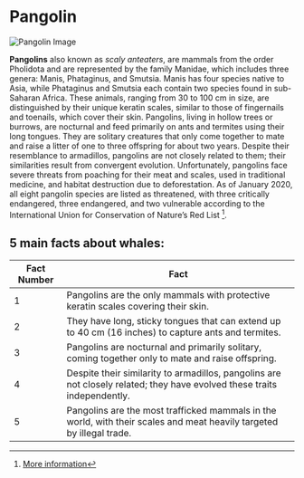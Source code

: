 # Pangolin

![Pangolin Image](https://upload.wikimedia.org/wikipedia/commons/7/78/Philippine_Pangolin_Curled-up_by_Gregg_Yan.jpg)

**Pangolins** also known as _scaly anteaters_, are mammals from the order Pholidota and are represented by the family Manidae, which includes three genera: Manis, Phataginus, and Smutsia. Manis has four species native to Asia, while Phataginus and Smutsia each contain two species found in sub-Saharan Africa. These animals, ranging from 30 to 100 cm in size, are distinguished by their unique keratin scales, similar to those of fingernails and toenails, which cover their skin. Pangolins, living in hollow trees or burrows, are nocturnal and feed primarily on ants and termites using their long tongues. They are solitary creatures that only come together to mate and raise a litter of one to three offspring for about two years. Despite their resemblance to armadillos, pangolins are not closely related to them; their similarities result from convergent evolution. Unfortunately, pangolins face severe threats from poaching for their meat and scales, used in traditional medicine, and habitat destruction due to deforestation. As of January 2020, all eight pangolin species are listed as threatened, with three critically endangered, three endangered, and two vulnerable according to the International Union for Conservation of Nature’s Red List [^1].

## 5 main facts about whales:

| Fact Number | Fact                                                                                                                     |
|-------------|--------------------------------------------------------------------------------------------------------------------------|
| 1           | Pangolins are the only mammals with protective keratin scales covering their skin.                                       |
| 2           | They have long, sticky tongues that can extend up to 40 cm (16 inches) to capture ants and termites.                     |
| 3           | Pangolins are nocturnal and primarily solitary, coming together only to mate and raise offspring.                        |
| 4           | Despite their similarity to armadillos, pangolins are not closely related; they have evolved these traits independently. |
| 5           | Pangolins are the most trafficked mammals in the world, with their scales and meat heavily targeted by illegal trade.    |

[^1]: [More information](https://en.wikipedia.org/wiki/Pangolin)
